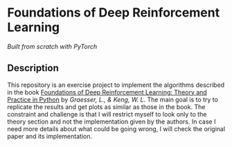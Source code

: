 # Foundations of Deep Reinforcement Learning
_Built from scratch with PyTorch_

## Description

This repository is an exercise project to implement the algorithms described in the book [Foundations of Deep Reinforcement Learning: Theory and Practice in Python](https://slm-lab.gitbook.io/slm-lab/publications-and-talks/instruction-for-the-book-+-intro-to-rl-section) by _Graesser, L., & Keng, W. L_. The main goal is to try to replicate the results and get plots as similar as those in the book. The constraint and challenge is that I will restrict myself to look only to the theory section and not the implementation given by the authors. In case I need more details about what could be going wrong, I will check the original paper and its implementation.

